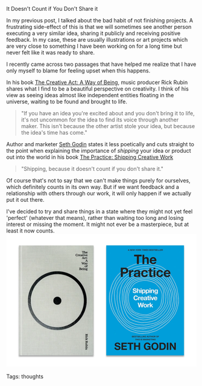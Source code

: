 It Doesn't Count if You Don't Share it

In my previous post, I talked about the bad habit of not finishing projects. A frustrating side-effect of this is that we will sometimes see another person executing a very similar idea, sharing it publicly and receiving positive feedback. In my case, these are usually illustrations or art projects which are very close to something I have been working on for a long time but never felt like it was ready to share. 

I recently came across two passages that have helped me realize that I have only myself to blame for feeling upset when this happens. 

In his book [The Creative Act: A Way of Being](https://www.goodreads.com/book/show/60965426-the-creative-act), music producer Rick Rubin shares what I find to be a beautiful perspective on creativity. I think of his view as seeing ideas almost like independent entities floating in the universe, waiting to be found and brought to life.

>"If you have an idea you're excited about and you don't bring it to life, it's not uncommon for the idea to find its voice through another maker. This isn't because the other artist stole your idea, but because the idea's time has come."

Author and marketer [Seth Godin](https://seths.blog/) states it less poetically and cuts straight to the point when explaining the importance of *shipping* your idea or product out into the world in his book [The Practice: Shipping Creative Work](https://www.goodreads.com/book/show/53479927-the-practice?from_search=true&from_srp=true&qid=KNybrLUG3u&rank=1)

>"Shipping, because it doesn't count if you don't share it."

Of course that's not to say that we can't make things purely for ourselves, which definitely counts in its own way. But if we want feedback and a relationship with others through our work, it will only happen if we actually put it out there.

I've decided to try and share things in a state where they might not yet feel 'perfect' (whatever that means), rather than waiting too long and losing interest or missing the moment. It might not ever be a masterpiece, but at least it now counts.
![Seth Godin and Rick Rubin Books](./img/godin-rubin-books.webp)

Tags: thoughts